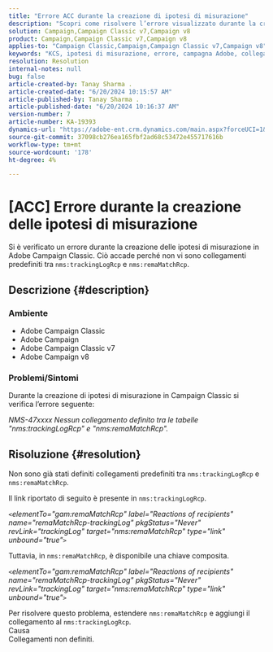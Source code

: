 ```yaml
---
title: "Errore ACC durante la creazione di ipotesi di misurazione"
description: "Scopri come risolvere l’errore visualizzato durante la creazione delle ipotesi di misurazione in Campaign Classic."
solution: Campaign,Campaign Classic v7,Campaign v8
product: Campaign,Campaign Classic v7,Campaign v8
applies-to: "Campaign Classic,Campaign,Campaign Classic v7,Campaign v8"
keywords: "KCS, ipotesi di misurazione, errore, campagna Adobe, collegamento"
resolution: Resolution
internal-notes: null
bug: false
article-created-by: Tanay Sharma .
article-created-date: "6/20/2024 10:15:57 AM"
article-published-by: Tanay Sharma .
article-published-date: "6/20/2024 10:16:37 AM"
version-number: 7
article-number: KA-19393
dynamics-url: "https://adobe-ent.crm.dynamics.com/main.aspx?forceUCI=1&pagetype=entityrecord&etn=knowledgearticle&id=9dd09c13-ee2e-ef11-840b-6045bd0065b6"
source-git-commit: 37098cb276ea165fbf2ad68c53472e455717616b
workflow-type: tm+mt
source-wordcount: '178'
ht-degree: 4%

---
```


# [ACC] Errore durante la creazione delle ipotesi di misurazione


Si è verificato un errore durante la creazione delle ipotesi di misurazione in Adobe Campaign Classic. Ciò accade perché non vi sono collegamenti predefiniti tra `nms:trackingLogRcp` e `nms:remaMatchRcp`.

## Descrizione {#description}


### Ambiente

- Adobe Campaign Classic
- Adobe Campaign
- Adobe Campaign Classic v7
- Adobe Campaign v8


### Problemi/Sintomi

Durante la creazione di ipotesi di misurazione in Campaign Classic si verifica l’errore seguente:

*NMS-47xxxx Nessun collegamento definito tra le tabelle &quot;nms:trackingLogRcp&quot; e &quot;nms:remaMatchRcp&quot;.*


## Risoluzione {#resolution}


Non sono già stati definiti collegamenti predefiniti tra `nms:trackingLogRcp` e `nms:remaMatchRcp`.

Il link riportato di seguito è presente in `nms:trackingLogRcp`.

*`<`elementTo=&quot;gam:remaMatchRcp&quot; label=&quot;Reactions of recipients&quot; name=&quot;remaMatchRcp-trackingLog&quot; pkgStatus=&quot;Never&quot; revLink=&quot;trackingLog&quot; target=&quot;nms:remaMatchRcp&quot; type=&quot;link&quot; unbound=&quot;true&quot;`>`*

Tuttavia, in `nms:remaMatchRcp`, è disponibile una chiave composita.

*`<`elementTo=&quot;gam:remaMatchRcp&quot; label=&quot;Reactions of recipients&quot; name=&quot;remaMatchRcp-trackingLog&quot; pkgStatus=&quot;Never&quot; revLink=&quot;trackingLog&quot; target=&quot;nms:remaMatchRcp&quot; type=&quot;link&quot; unbound=&quot;true&quot;`>`*

Per risolvere questo problema, estendere `nms:remaMatchRcp` e aggiungi il collegamento al `nms:trackingLogRcp`.
<br>Causa<br>
Collegamenti non definiti.
